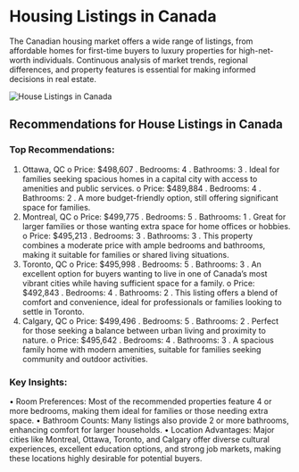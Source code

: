 # Housing Listings in Canada
The Canadian housing market offers a wide range of listings, from affordable homes for first-time buyers to luxury properties for high-net-worth individuals. Continuous analysis of market trends, regional differences, and property features is essential for making informed decisions in real estate.

![House Listings in Canada](https://github.com/user-attachments/assets/4109ab85-2e01-4c84-892f-3f5becb5b01d)

## Recommendations for House Listings in Canada
### Top Recommendations:
1.	Ottawa, QC
o	Price: $498,607
.	Bedrooms: 4
. Bathrooms: 3
.	Ideal for families seeking spacious homes in a capital city with access to amenities and public services.
o	Price: $489,884
.	Bedrooms: 4
.	Bathrooms: 2
.	A more budget-friendly option, still offering significant space for families.
2.	Montreal, QC
o	Price: $499,775
.	Bedrooms: 5
.	Bathrooms: 1
.	Great for larger families or those wanting extra space for home offices or hobbies.
o	Price: $495,213
.	Bedrooms: 3
.	Bathrooms: 3
.	This property combines a moderate price with ample bedrooms and bathrooms, making it suitable for families or shared living situations.
3.	Toronto, QC
o	Price: $495,998
.	Bedrooms: 5
.	Bathrooms: 3
.	An excellent option for buyers wanting to live in one of Canada’s most vibrant cities while having sufficient space for a family.
o	Price: $492,843
.	Bedrooms: 4
.	Bathrooms: 2
.	This listing offers a blend of comfort and convenience, ideal for professionals or families looking to settle in Toronto.
4.	Calgary, QC
o	Price: $499,496
.	Bedrooms: 5
.	Bathrooms: 2
.	Perfect for those seeking a balance between urban living and proximity to nature.
o	Price: $495,642
.	Bedrooms: 4
.	Bathrooms: 3
.	A spacious family home with modern amenities, suitable for families seeking community and outdoor activities.

### Key Insights:
•	Room Preferences: Most of the recommended properties feature 4 or more bedrooms, making them ideal for families or those needing extra space.
•	Bathroom Counts: Many listings also provide 2 or more bathrooms, enhancing comfort for larger households.
•	Location Advantages: Major cities like Montreal, Ottawa, Toronto, and Calgary offer diverse cultural experiences, excellent education options, and strong job markets, making these locations highly desirable for potential buyers.

